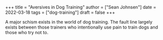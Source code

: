 +++
title = "Aversives in Dog Training"
author = ["Sean Johnsen"]
date = 2022-03-18
tags = ["dog-training"]
draft = false
+++

A major schism exists in the world of dog training. The fault line largely exists between those trainers who intentionally use pain to train dogs and those who try not to.
